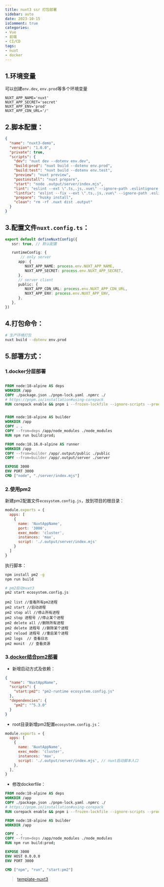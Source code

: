 ```yaml
---
title: nuxt3 ssr 打包部署
sidebar: auto
date: 2023-10-15
isComment: true
categories: 
- Vue
- 前端
- CI/CD
tags: 
- nuxt
- docker
---
```


## 1.环境变量
可以创建`env.dev`, `env.prod`等多个环境变量
```env
NUXT_APP_NAME='nuxt'
NUXT_APP_SECRET='secret'
NUXT_APP_ENV='prod'
NUXT_APP_CDN_URL='/'
```

## 2.脚本配置：
```json
{
  "name": "nuxt3-demo",
  "version": "1.0.0",
  "private": true,
  "scripts": {
    "dev": "nuxt dev --dotenv env.dev",
    "build:prod": "nuxt build --dotenv env.prod",
    "build:test": "nuxt build --dotenv env.test",
    "preview": "nuxt preview",
    "postinstall": "nuxt prepare",
    "start": "node .output/server/index.mjs",
    "lint": "eslint --ext \".ts,.js,.vue\" --ignore-path .eslintignore .",
    "lintfix": "eslint --fix --ext \".ts,.js,.vue\" --ignore-path .eslintignore .",
    "prepare": "husky install",
    "clean": "rm -rf .nuxt dist .output"
  }
}
```

## 3.配置文件`nuxt.config.ts`：
```ts
export default defineNuxtConfig({
   ssr: true, // 默认配置

   runtimeConfig: {
       // only server
      app: {
         NUXT_APP_NAME: process.env.NUXT_APP_NAME,
         NUXT_APP_SECRET: process.env.NUXT_APP_SECRET,
      },
      // server client
      public: {
         NUXT_APP_CDN_URL: process.env.NUXT_APP_CDN_URL,
         NUXT_APP_ENV: process.env.NUXT_APP_ENV,
      },
   },
})
```

## 4.打包命令：
```bash
# 生产环境打包
nuxt build --dotenv env.prod
```

## 5.部署方式：
### 1.docker分层部署

```dockerfile

FROM node:18-alpine AS deps
WORKDIR /app
COPY ./package.json ./pnpm-lock.yaml .npmrc ./
# https://pnpm.io/installation#using-corepack
RUN corepack enable && pnpm i --frozen-lockfile --ignore-scripts --production


FROM node:18-alpine AS builder
WORKDIR /app
COPY . .
COPY --from=deps /app/node_modules ./node_modules
RUN npm run build:prod;

FROM node:18.16.0-alpine AS runner
WORKDIR /app
COPY --from=builder /app/.output/public ./public
COPY --from=builder /app/.output/server ./server

EXPOSE 3000
ENV PORT 3000
CMD ["node", "./server/index.mjs"]
```

### 2.使用pm2
新建pm2配置文件`ecosystem.config.js`，放到项目的根目录：
```js
module.exports = {
  apps: [
    {
      name: 'NuxtAppName',
      port: '3000',
      exec_mode: 'cluster',
      instances: 'max',
      script: './.output/server/index.mjs'
    }
  ]
}
```
执行脚本：
```bash
npm install pm2 -g
npm run build

# pm2启动nuxt3
pm2 start ecosystem.config.js
```

```
pm2 list //查看所有pm2进程
pm2 start //启动进程
pm2 stop all //停止所有进程
pm2 stop 进程号 //停止某个进程
pm2 delete all //删除所有进程
pm2 delete 进程号 //删除某个进程
pm2 reload 进程号 //重启某个进程
pm2 logs  // 查看日志
pm2 monit  // 查看资源
```

### 3.[docker结合pm2部署](https://pm2.keymetrics.io/docs/usage/docker-pm2-nodejs/)
+ 新增启动方式及依赖：
```json
{
  "name": "NuxtAppName",
  "scripts": {
    "start:pm2": "pm2-runtime ecosystem.config.js"
  },
  "dependencies": {
    "pm2": "^5.3.0"
  }
}
```
+ root目录新增pm2配置`ecosystem.config.js`：
```js
module.exports = {
  apps: [
    {
      name: 'NuxtAppName',
      exec_mode: 'cluster',
      instances: 'max',
      script: './.output/server/index.mjs', // nuxt启动脚本入口
    },
  ],
}
```

+ 修改dockerfile：
```dockerfile
FROM node:18-alpine AS deps
WORKDIR /app
COPY ./package.json ./pnpm-lock.yaml .npmrc ./
# https://pnpm.io/installation#using-corepack
RUN corepack enable && pnpm i --frozen-lockfile --ignore-scripts --production

FROM node:18-alpine AS builder
WORKDIR /app

COPY . .
COPY --from=deps /app/node_modules ./node_modules
RUN npm run build:prod;

EXPOSE 3000
ENV HOST 0.0.0.0
ENV PORT 3000

CMD ["npm", "run", "start:pm2"]
```

> [template-nuxt3](https://gitee.com/keekuun/create-ikun/tree/master/template-nuxt3)
